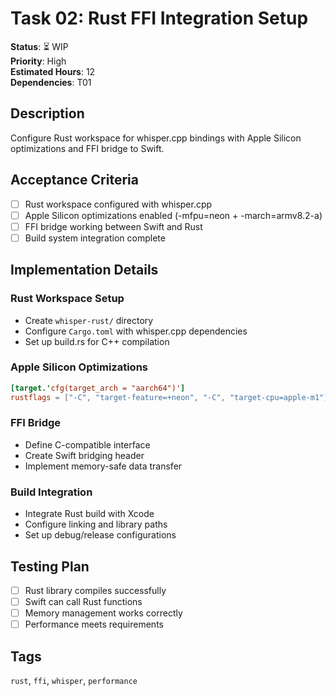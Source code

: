 # Task 02: Rust FFI Integration Setup

**Status**: ⏳ WIP  
**Priority**: High  
**Estimated Hours**: 12  
**Dependencies**: T01  

## Description

Configure Rust workspace for whisper.cpp bindings with Apple Silicon optimizations and FFI bridge to Swift.

## Acceptance Criteria

- [ ] Rust workspace configured with whisper.cpp
- [ ] Apple Silicon optimizations enabled (-mfpu=neon + -march=armv8.2-a)
- [ ] FFI bridge working between Swift and Rust
- [ ] Build system integration complete

## Implementation Details

### Rust Workspace Setup
- Create `whisper-rust/` directory
- Configure `Cargo.toml` with whisper.cpp dependencies
- Set up build.rs for C++ compilation

### Apple Silicon Optimizations
```toml
[target.'cfg(target_arch = "aarch64")']
rustflags = ["-C", "target-feature=+neon", "-C", "target-cpu=apple-m1"]
```

### FFI Bridge
- Define C-compatible interface
- Create Swift bridging header
- Implement memory-safe data transfer

### Build Integration
- Integrate Rust build with Xcode
- Configure linking and library paths
- Set up debug/release configurations

## Testing Plan

- [ ] Rust library compiles successfully
- [ ] Swift can call Rust functions
- [ ] Memory management works correctly
- [ ] Performance meets requirements

## Tags
`rust`, `ffi`, `whisper`, `performance`